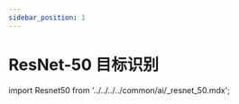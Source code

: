 ```yaml
---
sidebar_position: 1
---
```


# ResNet-50 目标识别

import Resnet50 from '../../../../common/ai/\_resnet_50.mdx';

<Resnet50 />